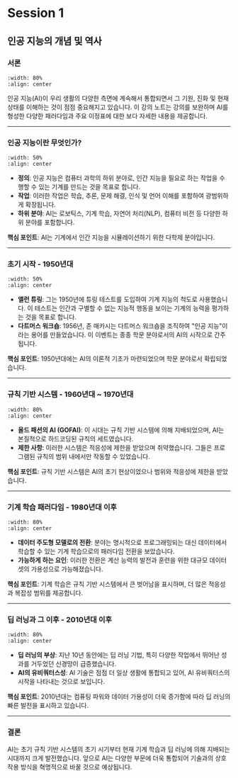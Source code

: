 # Session 1

## 인공 지능의 개념 및 역사

### 서론

```{image} figs/image-1-1-1.png
:width: 80%
:align: center
```

인공 지능(AI)이 우리 생활의 다양한 측면에 계속해서 통합되면서 그 기원, 진화 및 현재 상태를 이해하는 것이 점점 중요해지고 있습니다. 이 강의 노트는 강의를 보완하며 AI를 형성한 다양한 패러다임과 주요 이정표에 대한 보다 자세한 내용을 제공합니다.

---

### 인공 지능이란 무엇인가?

```{image} figs/image-1-1-2.png
:width: 50%
:align: center
```

- **정의**: 인공 지능은 컴퓨터 과학의 하위 분야로, 인간 지능을 필요로 하는 작업을 수행할 수 있는 기계를 만드는 것을 목표로 합니다.
- **작업**: 이러한 작업은 학습, 추론, 문제 해결, 인식 및 언어 이해를 포함하여 광범위하게 확장됩니다.
- **하위 분야**: AI는 로보틱스, 기계 학습, 자연어 처리(NLP), 컴퓨터 비전 등 다양한 하위 분야를 포함합니다.

**핵심 포인트**: AI는 기계에서 인간 지능을 시뮬레이션하기 위한 다학제 분야입니다.

---

### 초기 시작 - 1950년대

```{image} figs/image-1-1-3.png
:width: 50%
:align: center
```

- **앨런 튜링**: 그는 1950년에 튜링 테스트를 도입하여 기계 지능의 척도로 사용했습니다. 이 테스트는 인간과 구별할 수 없는 지능적 행동을 보이는 기계의 능력을 평가하는 것을 목표로 합니다.
- **다트머스 워크숍**: 1956년, 존 매카시는 다트머스 워크숍을 조직하여 "인공 지능"이라는 용어를 만들었습니다. 이 이벤트는 종종 학문 분야로서의 AI의 시작으로 간주됩니다.

**핵심 포인트**: 1950년대에는 AI의 이론적 기초가 마련되었으며 학문 분야로서 확립되었습니다.

---

### 규칙 기반 시스템 - 1960년대 ~ 1970년대

```{image} figs/image-1-1-4.png
:width: 80%
:align: center
```

- **올드 패션의 AI (GOFAI)**: 이 시대는 규칙 기반 시스템에 의해 지배되었으며, AI는 본질적으로 하드코딩된 규칙의 세트였습니다.
- **제한 사항**: 이러한 시스템은 적응성에 제한을 받았으며 취약했습니다. 그들은 프로그램된 규칙의 범위 내에서만 작동할 수 있었습니다.

**핵심 포인트**: 규칙 기반 시스템은 AI의 초기 현상이었으나 범위와 적응성에 제한을 받았습니다.

---

### 기계 학습 패러다임 - 1980년대 이후

```{image} figs/image-1-1-5.png
:width: 80%
:align: center
```

- **데이터 주도형 모델로의 전환**: 분야는 명시적으로 프로그래밍되는 대신 데이터에서 학습할 수 있는 기계 학습으로의 패러다임 전환을 보았습니다.
- **가능하게 하는 요인**: 이러한 전환은 계산 능력의 발전과 훈련을 위한 대규모 데이터셋의 가용성으로 가능해졌습니다.

**핵심 포인트**: 기계 학습은 규칙 기반 시스템에서 큰 벗어남을 표시하며, 더 많은 적응성과 복잡성 범위를 제공합니다.

---

### 딥 러닝과 그 이후 - 2010년대 이후

```{image} figs/image-1-1-6.png
:width: 80%
:align: center
```

- **딥 러닝의 부상**: 지난 10년 동안에는 딥 러닝 기법, 특히 다양한 작업에서 뛰어난 성과를 거두었던 신경망이 급증했습니다.
- **AI의 유비쿼터스성**: AI 기술은 점점 더 일상 생활에 통합되고 있어, AI 유비쿼터스의 시작을 나타내는 것으로 보입니다.

**핵심 포인트**: 2010년대는 컴퓨팅 파워와 데이터 가용성이 더욱 증가함에 따라 딥 러닝의 빠른 발전을 표시하고 있습니다.

---

### 결론

AI는 초기 규칙 기반 시스템의 초기 시기부터 현재 기계 학습과 딥 러닝에 의해 지배되는 시대까지 크게 발전했습니다. 앞으로 AI는 다양한 부문에 더욱 통합되어 기술과의 상호 작용 방식을 혁명적으로 바꿀 것으로 예상됩니다.
